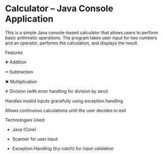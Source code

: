 
# Calculator – Java Console Application
This is a simple Java console-based calculator that allows users to perform basic arithmetic operations. The program takes user input for two numbers and an operator, performs the calculation, and displays the result.

Features

➕ Addition

➖ Subtraction

✖ Multiplication

➗ Division (with error handling for division by zero)

Handles invalid inputs gracefully using exception handling

Allows continuous calculations until the user decides to exit

Technologies Used:
* Java (Core)

* Scanner for user input

* Exception Handling (try-catch) for input validation
